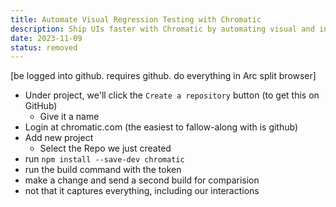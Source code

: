 ```yaml
---
title: Automate Visual Regression Testing with Chromatic
description: Ship UIs faster with Chromatic by automating visual and interaction tests for Storybook. Learn to connect CI/CD, streamlining stakeholder sign-off and generating versioned component documentation.
date: 2023-11-09
status: removed
---
```


[be logged into github. requires github. do everything in Arc split browser]

- Under project, we'll click the `Create a repository` button (to get this on GitHub)
  - Give it a name
- Login at chromatic.com (the easiest to fallow-along with is github)
- Add new project
  - Select the Repo we just created
- run `npm install --save-dev chromatic`
- run the build command with the token
- make a change and send a second build for comparision
- not that it captures everything, including our interactions
